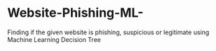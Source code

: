 # Website-Phishing-ML-
Finding if the given website is phishing, suspicious or legitimate using Machine Learning Decision Tree
